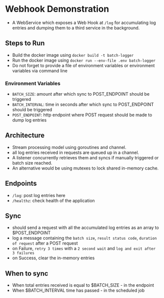 # Webhook Demonstration

- A WebService which exposes a Web Hook at `/log` for accumulating log entries and dumping them to a third service in the background.

## Steps to Run

- Build the docker image using `docker build -t batch-logger`
- Run the docker image using `docker run --env-file .env batch-logger`
- Do not forget to provide a file of environment variables or environment variables via command line

### Environment Variables

- `BATCH_SIZE`: amount after which sync to POST_ENDPOINT should be triggered
- `BATCH_INTERVAL`: time in seconds after which sync to POST_ENDPOINT should be triggered
- `POST_ENDPOINT`: http endpoint where POST request should be made to dump log entries

## Architecture

- Stream processing model using goroutines and channel.
- all log entries received in requests are queued up in a channel.
- A listener concurrently retrieves them and syncs if manually triggered or batch size reached.
- An alternative would be using mutexes to lock shared in-memory cache.

## Endpoints

- `/log`: post log entries here
- `/healthz`: check health of the application

## Sync

- should send a request with all the accumulated log entries as an array to $POST_ENDPOINT
- log a message containing the `batch size`, `result status code`, `duration of request` after a POST request
- on Failure, `retry 3 times` with a `2 second wait` and `log and exit after 3 failures`
- on Success, clear the in-memory entries

## When to sync

- When total entries received is equal to $BATCH_SIZE - in the endpoint
- When $BATCH_INTERVAL time has passed - in the scheduled job

